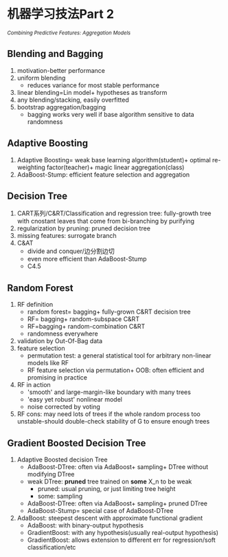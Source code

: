 # 机器学习技法Part 2   

<sub>*Combining Predictive Features: Aggregation Models*</sub>   

## Blending and Bagging
1. motivation-better performance
2. uniform blending
   * reduces variance for most stable performance
3. linear blending=Lin model+ hypotheses as transform
4. any blending/stacking, easily overfitted
5. bootstrap aggregation/bagging
   * bagging works very well if base algorithm sensitive to data randomness
## Adaptive Boosting
1. Adaptive Boosting= weak base learning algorithm(student)+ optimal re-weighting factor(teacher)+ magic linear aggregation(class)
2. AdaBoost-Stump: efficient feature selection and aggregation
## Decision Tree
1. CART系列/C&RT/Classification and regression tree: fully-growth tree with cnostant leaves that come from bi-branching by purifying 
2. regularization by pruning: pruned decision tree
3. missing features: surrogate branch
4. C&AT
   * divide and conquer/边分割边切
   * even more efficient than AdaBoost-Stump
   * C4.5
## Random Forest
1. RF definition
   * random forest= bagging+ fully-grown C&RT decision tree
   * RF= bagging+ random-subspace C&RT
   * RF=bagging+ random-combination C&RT
   * randomness everywhere
2. validation by Out-Of-Bag data
3. feature selection
   * permutation test: a general statistical tool for arbitrary non-linear models like RF
   * RF feature selection via permutation+ OOB: often efficient and promising in practice
4. RF in action
   * 'smooth' and large-margin-like boundary with many trees
   * 'easy yet robust' nonlinear model
   * noise corrected by voting
5. RF cons: may need lots of trees if the whole random process too unstable-should double-check stability of G to ensure enough trees
## Gradient Boosted Decision Tree
1. Adaptive Boosted decision Tree
   * AdaBoost-DTree: often via AdaBoost+ sampling+ DTree without modifying DTree
   * weak DTree: **pruned** tree trained on **some** X_n to be weak
      * pruned: usual pruning, or just limiting tree height
      * some: sampling
   * AdaBoost-DTree: often via AdaBoost+ sampling+ pruned DTree
   * AdaBoost-Stump= special case of AdaBoost-DTree
2. AdaBoost: steepest descent with approximate functional gradient
   * AdaBoost: with binary-output hypothesis
   * GradientBoost: with any hypothesis(usually real-output hypothesis)
   * GradientBoost: allows extension to different err for regression/soft classification/etc
